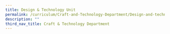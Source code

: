 ```yaml
---
title: Design & Technology Unit
permalink: /curriculum/Craft-and-Technology-Department/Design-and-technology-unit/permalink/
description: ""
third_nav_title: Craft & Technology Department
---
```


